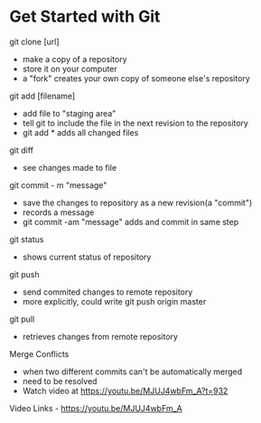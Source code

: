 # Get Started with Git

git clone [url]

- make a copy of a repository
- store it on your computer
- a "fork" creates your own copy of someone else's repository 


git add [filename]
 
- add file to "staging area"
- tell git to include the file in the next revision to the repository
- git add * adds all changed files


git diff

- see changes made to file 


git commit - m "message"

- save the changes to repository as a new revision(a "commit")
- records a message
- git commit -am "message" adds and commit in same step


git status 

- shows current status of repository


git push

- send commited changes to remote repository
- more explicitly, could write git push origin master


git pull

- retrieves changes from remote repository


Merge Conflicts

- when two different commits can't be automatically merged
- need to be resolved
- Watch video at https://youtu.be/MJUJ4wbFm_A?t=932



Video Links - https://youtu.be/MJUJ4wbFm_A